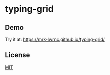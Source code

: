 # typing-grid

## Demo
Try it at: https://mrk-lwrnc.github.io/typing-grid/

## License
[MIT](https://choosealicense.com/licenses/mit/)
